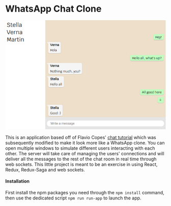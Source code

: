 # WhatsApp Chat Clone

<img src="imgs/pic.png">

This is an application based off of Flavio Copes' [chat tutorial](https://github.com/flaviocopes/chat-app-react-redux-saga-websockets) which was subsequently modified to make it look more like a WhatsApp clone.
You can open multiple windows to simulate different users interacting with each other. The server will take care of managing the users' connections and will deliver all the messages to the rest of the chat room in real time through web sockets.
This little project is meant to be an exercise in using React, Redux, Redux-Saga and web sockets.

#### Installation

First install the npm packages you need through the `npm install` command, then use the dedicated script `npm run run-app` to launch the app.
